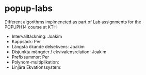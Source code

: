 popup-labs
==========

Different algorithms implmeneted as part of Lab assignments for the POPUPH14 course at KTH

- Intervalltäckning: Joakim
- Kappsäck: Per
- Längsta ökande delsekvens: Joakim
- Disjunkta mängder / ekvivalensrelation: Joakim
- Prefixsummor: Per
- Polynom-multiplikation: 
- Linjära Ekvationssystem:
